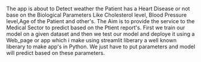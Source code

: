 The app is about to Detect weather the Patient has a Heart Disease or not base on the Biological Parameters Like Cholesterol level, Blood Pressure level,Age of the Patient and other's.
The Aim is to provide the service to the Medical Sector to predict based on the Ptient report's. 
First we train our model on a given dataset and then we test our model and deploye it using a Web_page or app which i make using streamlit liberary a well known liberary to make app's in Python.
We just have to put parameters and model will predict based on these parameters.
